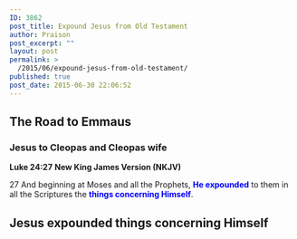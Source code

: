 ```yaml
---
ID: 3862
post_title: Expound Jesus from Old Testament
author: Praison
post_excerpt: ""
layout: post
permalink: >
  /2015/06/expound-jesus-from-old-testament/
published: true
post_date: 2015-06-30 22:06:52
---
```

<h2>The Road to Emmaus</h2>
<h3>Jesus to Cleopas and Cleopas wife</h3>
<strong>Luke 24:27</strong>
<strong> New King James Version (NKJV)</strong>

27 And beginning at Moses and all the Prophets, <span style="color: #0000ff;"><strong>He expounded</strong></span> to them in all the Scriptures the <span style="color: #0000ff;"><strong>things concerning Himself</strong></span>.
<h2>Jesus expounded things concerning Himself</h2>
<h3></h3>
&nbsp;